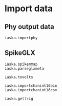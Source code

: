 # Import data

## Phy output data

```@docs
Laska.importphy
```

## SpikeGLX

```@docs
Laska.spikemmap
Laska.parseglxmeta
```
```@docs
Laska.tovolts
```

```@docs
Laska.importchanint16bin
Laska.importchanint16csv
```

```@docs
Laska.gettrig
```
